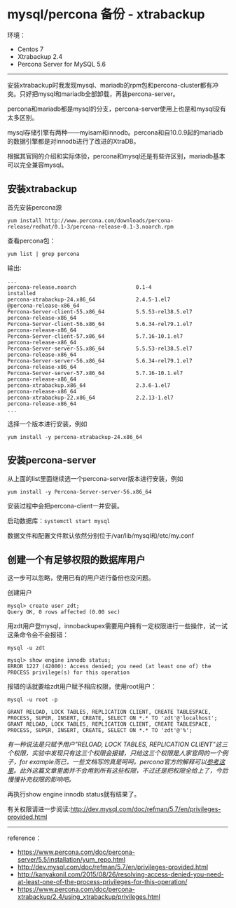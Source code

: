 # mysql/percona 备份 - xtrabackup

环境：
- Centos 7
- Xtrabackup 2.4
- Percona Server for MySQL 5.6

---
安装xtrabackup时我发现mysql、mariadb的rpm包和percona-cluster都有冲突。只好把mysql和mariadb全部卸载，再装percona-server。

percona和mariadb都是mysql的分支，percona-server使用上也是和mysql没有太多区别。

mysql存储引擎有两种——myisam和innodb。percona和自10.0.9起的mariadb的数据引擎都是对innodb进行了改进的XtraDB。

根据其官网的介绍和实际体验，percona和mysql还是有些许区别，mariadb基本可以完全兼容mysql。

## 安装xtrabackup

首先安装percona源

```
yum install http://www.percona.com/downloads/percona-release/redhat/0.1-3/percona-release-0.1-3.noarch.rpm
```

查看percona包：
```
yum list | grep percona
```

输出:
```
...
percona-release.noarch                   0.1-4                          installed
percona-xtrabackup-24.x86_64             2.4.5-1.el7                    @percona-release-x86_64
Percona-Server-client-55.x86_64          5.5.53-rel38.5.el7             percona-release-x86_64
Percona-Server-client-56.x86_64          5.6.34-rel79.1.el7             percona-release-x86_64
Percona-Server-client-57.x86_64          5.7.16-10.1.el7                percona-release-x86_64
Percona-Server-server-55.x86_64          5.5.53-rel38.5.el7             percona-release-x86_64
Percona-Server-server-56.x86_64          5.6.34-rel79.1.el7             percona-release-x86_64
Percona-Server-server-57.x86_64          5.7.16-10.1.el7                percona-release-x86_64
percona-xtrabackup.x86_64                2.3.6-1.el7                    percona-release-x86_64
percona-xtrabackup-22.x86_64             2.2.13-1.el7                   percona-release-x86_64
...
```

选择一个版本进行安装，例如
```
yum install -y percona-xtrabackup-24.x86_64
```

## 安装percona-server

从上面的list里面继续选一个percona-server版本进行安装，例如
```
yum install -y Percona-Server-server-56.x86_64
```

安装过程中会把percona-client一并安装。

启动数据库：```systemctl start mysql```

数据文件和配置文件默认依然分别位于/var/lib/mysql和/etc/my.conf


## 创建一个有足够权限的数据库用户

这一步可以忽略，使用已有的用户进行备份也没问题。

创建用户
```
mysql> create user zdt;
Query OK, 0 rows affected (0.00 sec)
```

用zdt用户登mysql，innobackupex需要用户拥有一定权限进行一些操作，试一试这条命令会不会报错：
```
mysql -u zdt

mysql> show engine innodb status;
ERROR 1227 (42000): Access denied; you need (at least one of) the PROCESS privilege(s) for this operation
```

报错的话就要给zdt用户赋予相应权限，使用root用户：

```
mysql -u root -p

GRANT RELOAD, LOCK TABLES, REPLICATION CLIENT, CREATE TABLESPACE, PROCESS, SUPER, INSERT, CREATE, SELECT ON *.* TO 'zdt'@'localhost';
GRANT RELOAD, LOCK TABLES, REPLICATION CLIENT, CREATE TABLESPACE, PROCESS, SUPER, INSERT, CREATE, SELECT ON *.* TO 'zdt'@'%';
```

*有一种说法是只赋予用户"RELOAD, LOCK TABLES, REPLICATION CLIENT"这三个权限，实验中发现只有这三个权限会报错，只给这三个权限是人家官网的一个例子，for example而已，一些文档写的真是呵呵。percona官方的解释可以[参考这里](https://www.percona.com/doc/percona-xtrabackup/2.4/using_xtrabackup/privileges.html#permissions-and-privileges-needed)。此外这篇文章里面并不会用到所有这些权限，不过还是把权限全给上了，今后慢慢补充权限的影响吧。*

再执行show engine innodb status就有结果了。

有关权限请进一步阅读:http://dev.mysql.com/doc/refman/5.7/en/privileges-provided.html


---
reference：
- https://www.percona.com/doc/percona-server/5.5/installation/yum_repo.html
- http://dev.mysql.com/doc/refman/5.7/en/privileges-provided.html
- http://kanyakonil.com/2015/08/26/resolving-access-denied-you-need-at-least-one-of-the-process-privileges-for-this-operation/
- https://www.percona.com/doc/percona-xtrabackup/2.4/using_xtrabackup/privileges.html
